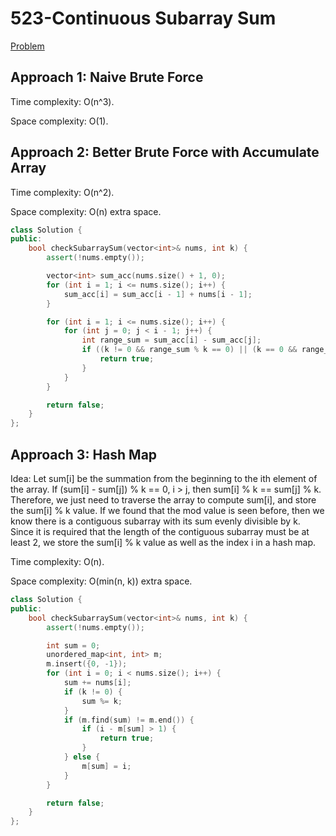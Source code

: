 # 523-Continuous Subarray Sum

[Problem](https://leetcode.com/problems/continuous-subarray-sum/)

## Approach 1: Naive Brute Force

Time complexity: O(n^3).

Space complexity: O(1).

## Approach 2: Better Brute Force with Accumulate Array

Time complexity: O(n^2).

Space complexity: O(n) extra space.

```c++
class Solution {
public:
    bool checkSubarraySum(vector<int>& nums, int k) {
        assert(!nums.empty());

        vector<int> sum_acc(nums.size() + 1, 0);
        for (int i = 1; i <= nums.size(); i++) {
            sum_acc[i] = sum_acc[i - 1] + nums[i - 1];
        }

        for (int i = 1; i <= nums.size(); i++) {
            for (int j = 0; j < i - 1; j++) {
                int range_sum = sum_acc[i] - sum_acc[j];
                if ((k != 0 && range_sum % k == 0) || (k == 0 && range_sum == 0)) {
                    return true;
                }
            }
        }

        return false;
    }
};
```

## Approach 3: Hash Map

Idea: Let sum[i] be the summation from the beginning to the ith element of the array. If (sum[i] - sum[j]) % k == 0, i > j, then sum[i] % k == sum[j] % k. Therefore, we just need to traverse the array to compute sum[i], and store the sum[i] % k value. If we found that the mod value is seen before, then we know there is a contiguous subarray with its sum evenly divisible by k. Since it is required that the length of the contiguous subarray must be at least 2, we store the sum[i] % k value as well as the index i in a hash map.

Time complexity: O(n).

Space complexity: O(min(n, k)) extra space.

```c++
class Solution {
public:
    bool checkSubarraySum(vector<int>& nums, int k) {
        assert(!nums.empty());

        int sum = 0;
        unordered_map<int, int> m;
        m.insert({0, -1});
        for (int i = 0; i < nums.size(); i++) {
            sum += nums[i];
            if (k != 0) {
                sum %= k;
            }
            if (m.find(sum) != m.end()) {
                if (i - m[sum] > 1) {
                    return true;
                }
            } else {
                m[sum] = i;
            }
        }

        return false;
    }
};
```
